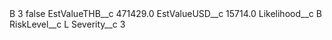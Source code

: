<?xml version="1.0" encoding="UTF-8"?>
<CustomMetadata xmlns="http://soap.sforce.com/2006/04/metadata" xmlns:xsi="http://www.w3.org/2001/XMLSchema-instance" xmlns:xsd="http://www.w3.org/2001/XMLSchema">
    <label>B 3</label>
    <protected>false</protected>
    <values>
        <field>EstValueTHB__c</field>
        <value xsi:type="xsd:double">471429.0</value>
    </values>
    <values>
        <field>EstValueUSD__c</field>
        <value xsi:type="xsd:double">15714.0</value>
    </values>
    <values>
        <field>Likelihood__c</field>
        <value xsi:type="xsd:string">B</value>
    </values>
    <values>
        <field>RiskLevel__c</field>
        <value xsi:type="xsd:string">L</value>
    </values>
    <values>
        <field>Severity__c</field>
        <value xsi:type="xsd:string">3</value>
    </values>
</CustomMetadata>
